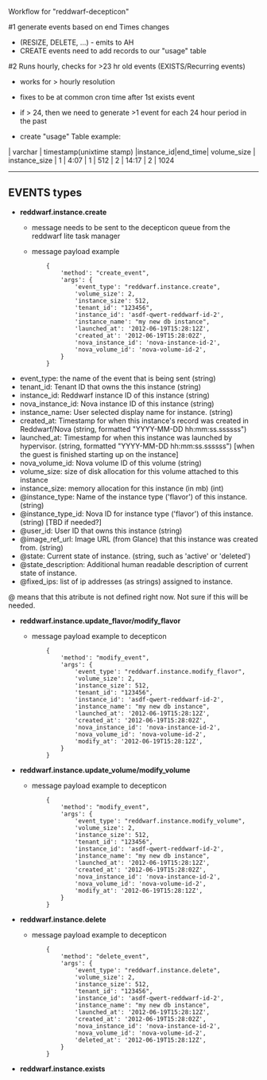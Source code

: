 
Workflow for "reddwarf-decepticon"

#1 generate events based on end Times changes
* (RESIZE, DELETE, ...) - emits to AH
* CREATE events need to add records to our "usage" table

#2 Runs hourly, checks for >23 hr old events (EXISTS/Recurring events)
* works for > hourly resolution
* fixes to be at common cron time after 1st exists event
* if > 24, then we need to generate >1 event for each 24 hour period in the past

* create "usage" Table example:

| varchar   | timestamp(unixtime stamp)
|instance_id|end_time| volume_size | instance_size
|    1      | 4:07   |    1        |   512
|    2      | 14:17  |    2        |   1024

-------------------------------------------------------------------------------
EVENTS types
-------------------------------------------------------------------------------
- **reddwarf.instance.create**
  - message needs to be sent to the decepticon queue from the reddwarf lite task manager
  - message payload example

            {
                'method': "create_event",
                'args': {
                    'event_type': "reddwarf.instance.create",
                    'volume_size': 2,
                    'instance_size': 512,
                    'tenant_id': "123456",
                    'instance_id': 'asdf-qwert-reddwarf-id-2',
                    'instance_name': "my new db instance",
                    'launched_at': '2012-06-19T15:28:12Z',
                    'created_at': '2012-06-19T15:28:02Z',
                    'nova_instance_id': 'nova-instance-id-2',
                    'nova_volume_id': 'nova-volume-id-2',
                }
            }


* event_type: the name of the event that is being sent (string)
* tenant_id: Tenant ID that owns the this instance (string)
* instance_id: Reddwarf instance ID of this instance (string)
* nova_instance_id: Nova instance ID of this instance (string)
* instance_name: User selected display name for instance. (string)
* created_at: Timestamp for when this instance's record was created in Reddwarf/Nova (string, formatted "YYYY-MM-DD hh:mm:ss.ssssss")
* launched_at: Timestamp for when this instance was launched by hypervisor. (string, formatted "YYYY-MM-DD hh:mm:ss.ssssss") [when the guest is finished starting up on the instance]
* nova_volume_id: Nova volume ID of this volume (string)
* volume_size: size of disk allocation for this volume attached to this instance
* instance_size: memory allocation for this instance (in mb) (int)
* @instance_type: Name of the instance type ('flavor') of this instance. (string)
* @instance_type_id: Nova ID for instance type ('flavor') of this instance. (string) [TBD if needed?]
* @user_id: User ID that owns this instance (string)
* @image_ref_url: Image URL (from Glance) that this instance was created from. (string)
* @state: Current state of instance. (string, such as 'active' or 'deleted')
* @state_description: Additional human readable description of current state of instance.
* @fixed_ips: list of ip addresses (as strings) assigned to instance.

@ means that this atribute is not defined right now. Not sure if this will be needed.

- **reddwarf.instance.update_flavor/modify_flavor**
  - message payload example to decepticon

            {
                'method': "modify_event",
                'args': {
                    'event_type': "reddwarf.instance.modify_flavor",
                    'volume_size': 2,
                    'instance_size': 512,
                    'tenant_id': "123456",
                    'instance_id': 'asdf-qwert-reddwarf-id-2',
                    'instance_name': "my new db instance",
                    'launched_at': '2012-06-19T15:28:12Z',
                    'created_at': '2012-06-19T15:28:02Z',
                    'nova_instance_id': 'nova-instance-id-2',
                    'nova_volume_id': 'nova-volume-id-2',
                    'modify_at': '2012-06-19T15:28:12Z',
                }
            }

- **reddwarf.instance.update_volume/modify_volume**
  - message payload example to decepticon

            {
                'method': "modify_event",
                'args': {
                    'event_type': "reddwarf.instance.modify_volume",
                    'volume_size': 2,
                    'instance_size': 512,
                    'tenant_id': "123456",
                    'instance_id': 'asdf-qwert-reddwarf-id-2',
                    'instance_name': "my new db instance",
                    'launched_at': '2012-06-19T15:28:12Z',
                    'created_at': '2012-06-19T15:28:02Z',
                    'nova_instance_id': 'nova-instance-id-2',
                    'nova_volume_id': 'nova-volume-id-2',
                    'modify_at': '2012-06-19T15:28:12Z',
                }
            }

- **reddwarf.instance.delete**
  - message payload example to decepticon

            {
                'method': "delete_event",
                'args': {
                    'event_type': "reddwarf.instance.delete",
                    'volume_size': 2,
                    'instance_size': 512,
                    'tenant_id': "123456",
                    'instance_id': 'asdf-qwert-reddwarf-id-2',
                    'instance_name': "my new db instance",
                    'launched_at': '2012-06-19T15:28:12Z',
                    'created_at': '2012-06-19T15:28:02Z',
                    'nova_instance_id': 'nova-instance-id-2',
                    'nova_volume_id': 'nova-volume-id-2',
                    'deleted_at': '2012-06-19T15:28:12Z',
                }
            }

- **reddwarf.instance.exists**


